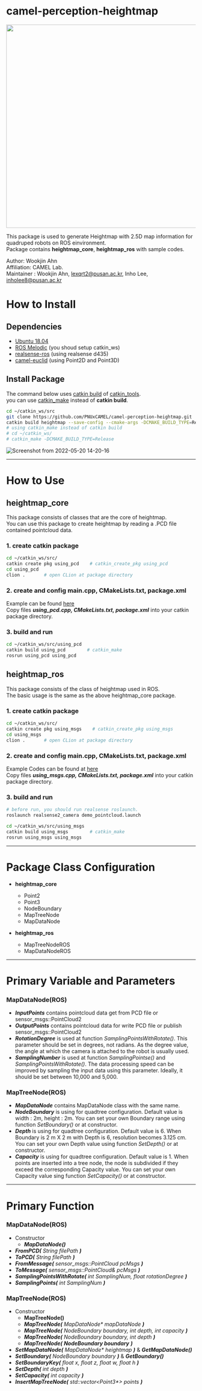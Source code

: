 # camel-perception-heightmap

<img src="https://user-images.githubusercontent.com/79748805/174438497-d5cd0893-ef05-4744-bf71-15f54b4b3f44.png" width="783" height="540"/>


This package is used to generate Heightmap with 2.5D map information for quadruped robots on ROS einvironment.  
Package contains **heightmap_core**, **heightmap_ros** with sample codes.

Author: Wookjin Ahn  
Affiliation: CAMEL Lab.   
Maintainer : Wookjin Ahn, lexqrt2@pusan.ac.kr, Inho Lee, inholee8@pusan.ac.kr

# How to Install

## Dependencies
- [Ubuntu 18.04](https://releases.ubuntu.com/18.04/)
- [ROS Melodic](http://wiki.ros.org/melodic/Installation/Ubuntu)  (you shoud setup catkin_ws)
- [realsense-ros](https://github.com/IntelRealSense/realsense-ros)  (using realsense d435)
- [camel-euclid](https://github.com/PNUxCAMEL/camel-euclid)  (using Point2D and Point3D)  


## Install Package
The command below uses [catkin build](https://catkin-tools.readthedocs.io/en/latest/verbs/catkin_build.html) of [catkin_tools](https://catkin-tools.readthedocs.io/en/latest/installing.html).  
you can use [catkin_make](http://wiki.ros.org/catkin/commands/catkin_make) instead of **catkin build**.
```bash
cd ~/catkin_ws/src
git clone https://github.com/PNUxCAMEL/camel-perception-heightmap.git
catkin build heightmap --save-config --cmake-args -DCMAKE_BUILD_TYPE=Release
# using catkin_make instead of catkin build
# cd ~/catkin_ws/
# catkin_make -DCMAKE_BUILD_TYPE=Release
```
![Screenshot from 2022-05-20 14-20-16](https://user-images.githubusercontent.com/79748805/169456018-b8f3a6c8-8c67-408b-aa08-836b05467e82.png)

---
# How to Use

## heightmap_core
This package consists of classes that are the core of heightmap.  
You can use this package to create heightmap by reading a .PCD file contained pointcloud data.  

### 1. create catkin package
```bash
cd ~/catkin_ws/src/
catkin create pkg using_pcd    # catkin_create_pkg using_pcd
cd using_pcd
clion .       # open CLion at package directory
```

### 2. create and config main.cpp, CMakeLists.txt, package.xml  
Example can be found [here](https://github.com/PNUxCAMEL/camel-perception-heightmap/tree/main/heightmap_core/example)   
Copy files _**using_pcd.cpp, CMakeLists.txt, package.xml**_ into your catkin package directory.

### 3. build and run
```bash
cd ~/catkin_ws/src/using_pcd
catkin build using_pcd        # catkin_make
rosrun using_pcd using_pcd
```



## heightmap_ros
This package consists of the class of heightmap used in ROS.  
The basic usage is the same as the above heightmap_core package.  

### 1. create catkin package
```bash
cd ~/catkin_ws/src/
catkin create pkg using_msgs    # catkin_create_pkg using_msgs
cd using_msgs
clion .       # open CLion at package directory
```

### 2. create and config main.cpp, CMakeLists.txt, package.xml
Example Codes can be found at [here](https://github.com/PNUxCAMEL/camel-perception-heightmap/tree/main/heightmap_ros/example)  
Copy files _**using_msgs.cpp, CMakeLists.txt, package.xml**_ into your catkin package directory.  

### 3. build and run
```bash
# before run, you should run realsense roslaunch.
roslaunch realsense2_camera demo_pointcloud.launch

cd ~/catkin_ws/src/using_msgs
catkin build using_msgs        # catkin_make
rosrun using_msgs using_msgs
```

---
# Package Class Configuration
  
- **heightmap_core**
  + Point2
  + Point3
  + NodeBoundary
  + MapTreeNode
  + MapDataNode


- **heightmap_ros**
  + MapTreeNodeROS
  + MapDataNodeROS

---
# Primary Variable and Parameters
### MapDataNode(ROS)
- _**InputPoints**_ contains pointcloud data get from PCD file or sensor_msgs::PointCloud2
- _**OutputPoints**_ contains pointcloud data for write PCD file or publish sensor_msgs::PointCloud2
- _**RotationDegree**_ is used at function _SamplingPointsWithRotate()_. This parameter should be set in degrees, not radians.
  As the degree value, the angle at which the camera is attached to the robot is usually used.
- _**SamplingNumber**_  is used at function _SamplingPointse()_ and _SamplingPointsWithRotate()_.
The data processing speed can be improved by sampling the input data using this parameter. Ideally, it should be set between 10,000 and 5,000.

### MapTreeNode(ROS)
- _**MapDataNode**_ contains MapDataNode class with the same name. 
- _**NodeBoundary**_ is using for quadtree configuration. Default value is width : 2m, height : 2m. 
You can set your own Boundary range using function _SetBoundary()_ or at constructor.
- _**Depth**_ is using for quadtree configuration. Default value is 6. When Boundary is 2 m X 2 m with Depth is 6, resolution becomes 3.125 cm.
You can set your own Depth value using function _SetDepth()_ or at constructor.
- _**Capacity**_ is using for quadtree configuration. Default value is 1. When points are inserted into a tree node, the node is subdivided if they exceed the corresponding Capacity value.
You can set your own Capacity value sing function _SetCapacity()_ or at constructor.


---
# Primary Function
### MapDataNode(ROS)
- Constructor
  + _**MapDataNode()**_
- _**FromPCD(**_ _String filePath_ _**)**_ 
- _**ToPCD(**_ _String filePath_ _**)**_ 
- _**FromMessage(**_ _sensor_msgs::PointCloud pcMsgs_ _**)**_
- _**ToMessage(**_ _sensor_msgs::PointCloud& pcMsgs_ _**)**_
- _**SamplingPointsWithRotate(**_ _int SamplingNum, float rotationDegree_ _**)**_
- _**SamplingPoints(**_ _int SamplingNum_ _**)**_




### MapTreeNode(ROS)
- Constructor
  + **MapTreeNode()**
  + _**MapTreeNode(**_ _MapDataNode* mapDataNode_ _**)**_
  + _**MapTreeNode(**_ _NodeBoundary boundary, int depth, int capacity_ _**)**_
  + _**MapTreeNode(**_ _NodeBoundary boundary, int depth_ _**)**_
  + _**MapTreeNode(**_ _**NodeBoundary boundary**_ _**)**_
- _**SetMapDataNode(**_ _MapDataNode* heightmap_ _**)**_ & _**GetMapDataNode()**_
- _**SetBoundary(**_ _NodeBoundary boundary_ _**)**_  & _**GetBoundary()**_
- _**SetBoundaryKey(**_ _float x, float z, float w, float h_ _**)**_
- _**SetDepth(**_ _int depth_ _**)**_
- _**SetCapacity(**_ _int capacity_ _**)**_
- _**InsertMapTreeNode(**_ _std::vector<Point3*> points_ _**)**_
